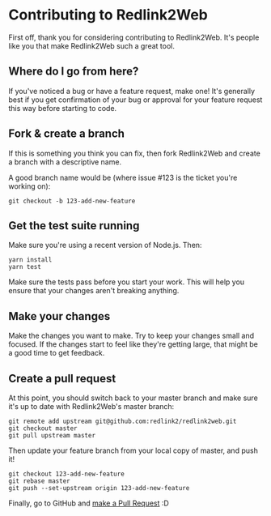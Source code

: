 # Contributing to Redlink2Web

First off, thank you for considering contributing to Redlink2Web. It's people like you that make Redlink2Web such a great tool.

## Where do I go from here?

If you've noticed a bug or have a feature request, make one! It's generally best if you get confirmation of your bug or approval for your feature request this way before starting to code.

## Fork & create a branch

If this is something you think you can fix, then fork Redlink2Web and create a branch with a descriptive name.

A good branch name would be (where issue #123 is the ticket you're working on):

```shell
git checkout -b 123-add-new-feature
```

## Get the test suite running

Make sure you're using a recent version of Node.js. Then:

```shell
yarn install
yarn test
```

Make sure the tests pass before you start your work. This will help you ensure that your changes aren't breaking anything.

## Make your changes

Make the changes you want to make. Try to keep your changes small and focused. If the changes start to feel like they're getting large, that might be a good time to get feedback.

## Create a pull request

At this point, you should switch back to your master branch and make sure it's up to date with Redlink2Web's master branch:

```shell
git remote add upstream git@github.com:redlink2/redlink2web.git
git checkout master
git pull upstream master
```

Then update your feature branch from your local copy of master, and push it!

```shell
git checkout 123-add-new-feature
git rebase master
git push --set-upstream origin 123-add-new-feature
```

Finally, go to GitHub and [make a Pull Request](https://help.github.com/en/github/collaborating-with-issues-and-pull-requests/creating-a-pull-request) :D
